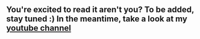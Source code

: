 ## You're excited to read it aren't you? To be added, stay tuned :) In the meantime, take a look at my [youtube channel](https://www.youtube.com/channel/UCBJeCyF5PJxIUeu2GzbVVxA?)
